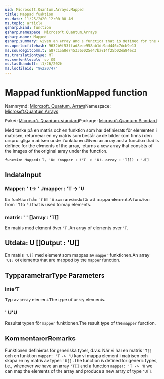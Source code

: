 ```yaml
---
uid: Microsoft.Quantum.Arrays.Mapped
title: Mappad funktion
ms.date: 11/25/2020 12:00:00 AM
ms.topic: article
qsharp.kind: function
qsharp.namespace: Microsoft.Quantum.Arrays
qsharp.name: Mapped
qsharp.summary: Given an array and a function that is defined for the elements of the array, returns a new array that consists of the images of the original array under the function.
ms.openlocfilehash: 9632b9f53ffad8ece958ab1dc9ad446c7dcb9e13
ms.sourcegitcommit: a87c1aa8e7453360025e47ba614f25b02ea84ec3
ms.translationtype: MT
ms.contentlocale: sv-SE
ms.lasthandoff: 11/26/2020
ms.locfileid: "96220747"
---
```

# <a name="mapped-function"></a><span data-ttu-id="29a69-102">Mappad funktion</span><span class="sxs-lookup"><span data-stu-id="29a69-102">Mapped function</span></span>

<span data-ttu-id="29a69-103">Namnrymd: [Microsoft. Quantum. Arrays](xref:Microsoft.Quantum.Arrays)</span><span class="sxs-lookup"><span data-stu-id="29a69-103">Namespace: [Microsoft.Quantum.Arrays](xref:Microsoft.Quantum.Arrays)</span></span>

<span data-ttu-id="29a69-104">Paket: [Microsoft. Quantum. standard](https://nuget.org/packages/Microsoft.Quantum.Standard)</span><span class="sxs-lookup"><span data-stu-id="29a69-104">Package: [Microsoft.Quantum.Standard](https://nuget.org/packages/Microsoft.Quantum.Standard)</span></span>


<span data-ttu-id="29a69-105">Med tanke på en matris och en funktion som har definierats för elementen i matrisen, returnerar en ny matris som består av de bilder som finns i den ursprungliga matrisen under funktionen.</span><span class="sxs-lookup"><span data-stu-id="29a69-105">Given an array and a function that is defined for the elements of the array, returns a new array that consists of the images of the original array under the function.</span></span>

```qsharp
function Mapped<'T, 'U> (mapper : ('T -> 'U), array : 'T[]) : 'U[]
```


## <a name="input"></a><span data-ttu-id="29a69-106">Indata</span><span class="sxs-lookup"><span data-stu-id="29a69-106">Input</span></span>

### <a name="mapper--t---u"></a><span data-ttu-id="29a69-107">Mapper: ' t-> ' U</span><span class="sxs-lookup"><span data-stu-id="29a69-107">mapper : 'T -> 'U</span></span>

<span data-ttu-id="29a69-108">En funktion från `'T` till `'U` som används för att mappa element.</span><span class="sxs-lookup"><span data-stu-id="29a69-108">A function from `'T` to `'U` that is used to map elements.</span></span>


### <a name="array--t"></a><span data-ttu-id="29a69-109">matris: ' ' []</span><span class="sxs-lookup"><span data-stu-id="29a69-109">array : 'T[]</span></span>

<span data-ttu-id="29a69-110">En matris med element över `'T` .</span><span class="sxs-lookup"><span data-stu-id="29a69-110">An array of elements over `'T`.</span></span>



## <a name="output--u"></a><span data-ttu-id="29a69-111">Utdata: U []</span><span class="sxs-lookup"><span data-stu-id="29a69-111">Output : 'U[]</span></span>

<span data-ttu-id="29a69-112">En matris `'U[]` med element som mappas av `mapper` funktionen.</span><span class="sxs-lookup"><span data-stu-id="29a69-112">An array `'U[]` of elements that are mapped by the `mapper` function.</span></span>

## <a name="type-parameters"></a><span data-ttu-id="29a69-113">Typparametrar</span><span class="sxs-lookup"><span data-stu-id="29a69-113">Type Parameters</span></span>

### <a name="t"></a><span data-ttu-id="29a69-114">Inte</span><span class="sxs-lookup"><span data-stu-id="29a69-114">'T</span></span>

<span data-ttu-id="29a69-115">Typ av `array` element.</span><span class="sxs-lookup"><span data-stu-id="29a69-115">The type of `array` elements.</span></span>
### <a name="u"></a><span data-ttu-id="29a69-116">' U</span><span class="sxs-lookup"><span data-stu-id="29a69-116">'U</span></span>

<span data-ttu-id="29a69-117">Resultat typen för `mapper` funktionen.</span><span class="sxs-lookup"><span data-stu-id="29a69-117">The result type of the `mapper` function.</span></span>

## <a name="remarks"></a><span data-ttu-id="29a69-118">Kommentarer</span><span class="sxs-lookup"><span data-stu-id="29a69-118">Remarks</span></span>

<span data-ttu-id="29a69-119">Funktionen definieras för generiska typer, d.v.s. När vi har en matris `'T[]` och en funktion `mapper: 'T -> 'U` kan vi mappa element i matrisen och skapa en ny matris av typen `'U[]` .</span><span class="sxs-lookup"><span data-stu-id="29a69-119">The function is defined for generic types, i.e., whenever we have an array `'T[]` and a function `mapper: 'T -> 'U` we can map the elements of the array and produce a new array of type `'U[]`.</span></span>